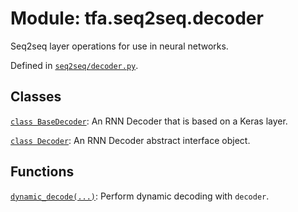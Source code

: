<div itemscope itemtype="http://developers.google.com/ReferenceObject">
<meta itemprop="name" content="tfa.seq2seq.decoder" />
<meta itemprop="path" content="Stable" />
</div>

# Module: tfa.seq2seq.decoder

Seq2seq layer operations for use in neural networks.



Defined in [`seq2seq/decoder.py`](https://github.com/tensorflow/addons/tree/r0.3/tensorflow_addons/seq2seq/decoder.py).

<!-- Placeholder for "Used in" -->


## Classes

[`class BaseDecoder`](../../tfa/seq2seq/BaseDecoder.md): An RNN Decoder that is based on a Keras layer.

[`class Decoder`](../../tfa/seq2seq/Decoder.md): An RNN Decoder abstract interface object.

## Functions

[`dynamic_decode(...)`](../../tfa/seq2seq/dynamic_decode.md): Perform dynamic decoding with `decoder`.

